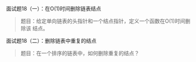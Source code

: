 面试题18（一）：在O(1)时间删除链表结点
> 题目：给定单向链表的头指针和一个结点指针，定义一个函数在O(1)时间删除该
结点。

面试题18（二）：删除链表中重复的结点
> 题目：在一个排序的链表中，如何删除重复的结点？